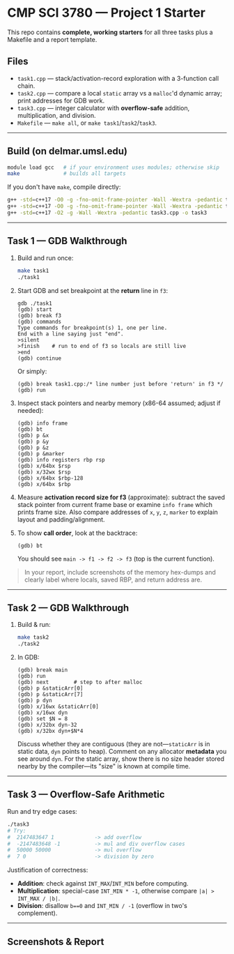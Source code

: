 # CMP SCI 3780 — Project 1 Starter

This repo contains **complete, working starters** for all three tasks plus a Makefile and a report template.

## Files
- `task1.cpp` — stack/activation-record exploration with a 3-function call chain.
- `task2.cpp` — compare a local `static` array vs a `malloc`'d dynamic array; print addresses for GDB work.
- `task3.cpp` — integer calculator with **overflow-safe** addition, multiplication, and division.
- `Makefile` — `make all`, or `make task1`/`task2`/`task3`.

---

## Build (on delmar.umsl.edu)

```bash
module load gcc   # if your environment uses modules; otherwise skip
make              # builds all targets
```

If you don't have `make`, compile directly:
```bash
g++ -std=c++17 -O0 -g -fno-omit-frame-pointer -Wall -Wextra -pedantic task1.cpp -o task1
g++ -std=c++17 -O0 -g -fno-omit-frame-pointer -Wall -Wextra -pedantic task2.cpp -o task2
g++ -std=c++17 -O2 -g -Wall -Wextra -pedantic task3.cpp -o task3
```

---

## Task 1 — GDB Walkthrough

1. Build and run once:
   ```bash
   make task1
   ./task1
   ```

2. Start GDB and set breakpoint at the **return** line in `f3`:
   ```gdb
   gdb ./task1
   (gdb) start
   (gdb) break f3
   (gdb) commands
   Type commands for breakpoint(s) 1, one per line.
   End with a line saying just "end".
   >silent
   >finish    # run to end of f3 so locals are still live
   >end
   (gdb) continue
   ```

   Or simply:
   ```gdb
   (gdb) break task1.cpp:/* line number just before 'return' in f3 */
   (gdb) run
   ```

3. Inspect stack pointers and nearby memory (x86-64 assumed; adjust if needed):
   ```gdb
   (gdb) info frame
   (gdb) bt
   (gdb) p &x
   (gdb) p &y
   (gdb) p &z
   (gdb) p &marker
   (gdb) info registers rbp rsp
   (gdb) x/64bx $rsp
   (gdb) x/32wx $rsp
   (gdb) x/64bx $rbp-128
   (gdb) x/64bx $rbp
   ```

4. Measure **activation record size for f3** (approximate): subtract the saved stack pointer from current frame base or examine `info frame` which prints frame size. Also compare addresses of `x`, `y`, `z`, `marker` to explain layout and padding/alignment.

5. To show **call order**, look at the backtrace:
   ```gdb
   (gdb) bt
   ```
   You should see `main -> f1 -> f2 -> f3` (top is the current function).

> In your report, include screenshots of the memory hex-dumps and clearly label where locals, saved RBP, and return address are.

---

## Task 2 — GDB Walkthrough

1. Build & run:
   ```bash
   make task2
   ./task2
   ```

2. In GDB:
   ```gdb
   (gdb) break main
   (gdb) run
   (gdb) next        # step to after malloc
   (gdb) p &staticArr[0]
   (gdb) p &staticArr[7]
   (gdb) p dyn
   (gdb) x/16wx &staticArr[0]
   (gdb) x/16wx dyn
   (gdb) set $N = 8
   (gdb) x/32bx dyn-32
   (gdb) x/32bx dyn+$N*4
   ```

   Discuss whether they are contiguous (they are not—`staticArr` is in static data, `dyn` points to heap). Comment on any allocator **metadata** you see around `dyn`. For the static array, show there is no size header stored nearby by the compiler—its "size" is known at compile time.

---

## Task 3 — Overflow‑Safe Arithmetic

Run and try edge cases:

```bash
./task3
# Try:
#  2147483647 1             -> add overflow
#  -2147483648 -1           -> mul and div overflow cases
#  50000 50000              -> mul overflow
#  7 0                      -> division by zero
```

Justification of correctness:
- **Addition**: check against `INT_MAX`/`INT_MIN` before computing.
- **Multiplication**: special-case `INT_MIN * -1`, otherwise compare `|a| > INT_MAX / |b|`.
- **Division**: disallow `b==0` and `INT_MIN / -1` (overflow in two's complement).

---

## Screenshots & Report

